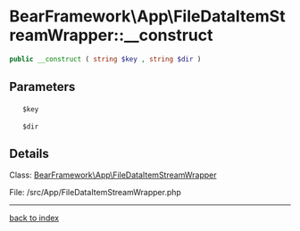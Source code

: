 # BearFramework\App\FileDataItemStreamWrapper::__construct

```php
public __construct ( string $key , string $dir )
```

## Parameters

&nbsp;&nbsp;&nbsp;&nbsp;&nbsp;&nbsp;`$key`

&nbsp;&nbsp;&nbsp;&nbsp;&nbsp;&nbsp;`$dir`

## Details

Class: [BearFramework\App\FileDataItemStreamWrapper](bearframework.app.filedataitemstreamwrapper.class.md)

File: /src/App/FileDataItemStreamWrapper.php

---

[back to index](index.md)

